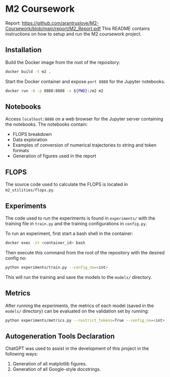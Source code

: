 # M2 Coursework

Report: https://github.com/arantruslove/M2-Coursework/blob/main/report/M2_Report.pdf
This README contains instructions on how to setup and run the M2 coursework project.

## Installation

Build the Docker image from the root of the repository:

```bash
docker build -t m2 .
```

Start the Docker container and expose `port 8888` for the Jupyter notebooks.

```bash
docker run -d -p 8888:8888 -v ${PWD}:/m2 m2
```

## Notebooks

Access `localhost:8888` on a web browser for the Jupyter server containing the notebooks. The notebooks contain:

- FLOPS breakdown
- Data exploration
- Examples of conversion of numerical trajectories to string and token formats
- Generation of figures used in the report

## FLOPS

The source code used to calculate the FLOPS is located in `m2_utilities/flops.py`.

## Experiments

The code used to run the experiments is found in `experiments/` with the training file in `train.py` and the training configurations in `config.py`.

To run an experiment, first start a bash shell in the container:

```bash
docker exec -it <container_id> bash
```

Then execute this command from the root of the repository with the desired config no:

```bash
python experiments/train.py --config_no=<int>
```

This will run the training and save the models to the `models/` directory.

## Metrics

After running the experiments, the metrics of each model (saved in the `models/` directory) can be evaluated on the validation set by running:

```bash
python experiments/metrics.py --restrict_tokens=True --config_no=<int>
```

## Autogeneration Tools Declaration

ChatGPT was used to assist in the development of this project in the following ways:

1. Generation of all matplotlib figures.
2. Generation of all Google-style docstrings.
